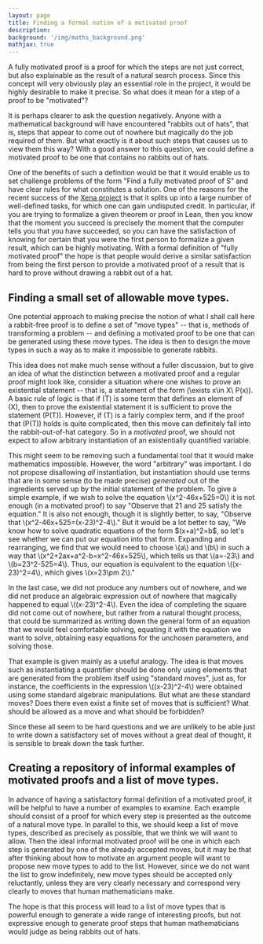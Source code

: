 ```yaml
---
layout: page
title: Finding a formal notion of a motivated proof
description:
background: '/img/maths_background.png'
mathjax: true
---
```


<p>A fully motivated proof is a proof for which the steps are not just correct, but also explainable as the result of a natural search process. Since this concept will very obviously play an essential role in the project, it would be highly desirable to make it precise. So what does it mean for a step of a proof to be "motivated"?</p>

<p>It is perhaps clearer to ask the question negatively. Anyone with a mathematical background will have encountered "rabbits out of hats", that is, steps that appear to come out of nowhere but magically do the job required of them. But what exactly is it about such steps that causes us to view them this way? With a good answer to this question, we could define a motivated proof to be one that contains no rabbits out of hats.</p>

<p>One of the benefits of such a definition would be that it would enable us to set challenge problems of the form "Find a fully motivated proof of S" and have clear rules for what constitutes a solution. One of the reasons for the recent success of the <a href="https://xenaproject.wordpress.com/">Xena project</a> is that it splits up into a large number of well-defined tasks, for which one can gain undisputed credit. In particular, if you are trying to formalize a given theorem or proof in Lean, then you know that the moment you succeed is precisely the moment that the computer tells you that you have succeeded, so you can have the satisfaction of knowing for certain that you were the first person to formalize a given result, which can be highly motivating. With a formal definition of "fully motivated proof" the hope is that people would derive a similar satisfaction from being the first person to provide a motivated proof of a result that is hard to prove without drawing a rabbit out of a hat.</p>

<h2>Finding a small set of allowable move types.</h2>

<p>One potential approach to making precise the notion of what I shall call here a rabbit-free proof is to define a set of "move types" -- that is, methods of transforming a problem -- and defining a motivated proof to be one that can be generated using these move types. The idea is then to design the move types in such a way as to make it impossible to generate rabbits.</p>

This idea does not make much sense without a fuller discussion, but to give an idea of what the distinction between a motivated proof and a regular proof might look like, consider a situation where one wishes to prove an existential statement -- that is, a statement of the form \(\exists x\in X\ P(x)\). A basic rule of logic is that if \(T\) is some term that defines an element of \(X\), then to prove the existential statement it is sufficient to prove the statement \(P(T)\). However, if \(T\) is a fairly complex term, and if the proof that \(P(T)\) holds is quite complicated, then this move can definitely fall into the rabbit-out-of-hat category. So in a <em>motivated</em> proof, we should not expect to allow arbitrary instantiation of an existentially quantified variable.

<p>This might seem to be removing such a fundamental tool that it would make mathematics impossible. However, the word "arbitrary" was important. I do not propose disallowing <em>all</em> instantiation, but instantiation should use terms that are in some sense (to be made precise) <em>generated</em> out of the ingredients served up by the initial statement of the problem. To give a simple example, if we wish to solve the equation \(x^2-46x+525=0\) it is not enough (in a motivated proof) to say "Observe that 21 and 25 satisfy the equation." It is also not enough, though it is slightly better, to say, "Observe that \(x^2-46x+525=(x-23)^2-4\)." But it would be a lot better to say, "We know how to solve quadratic equations of the form $(x+a)^2=b$, so let's see whether we can put our equation into that form. Expanding and rearranging, we find that we would need to choose \(a\) and \(b\) in such a way that \(x^2+2ax+a^2-b=x^2-46x+525\), which tells us that \(a=-23\) and \(b=23^2-525=4\). Thus, our equation is equivalent to the equation \((x-23)^2=4\), which gives \(x=23\pm 2\)."</p>

<p>In the last case, we did not produce any numbers out of nowhere, and we did not produce an algebraic expression out of nowhere that magically happened to equal \((x-23)^2-4\). Even the idea of completing the square did not come out of nowhere, but rather from a natural thought process, that could be summarized as writing down the general form of an equation that we would feel comfortable solving, equating it with the equation we want to solve, obtaining easy equations for the unchosen parameters, and solving those.</p>

<p>That example is given mainly as a useful analogy. The idea is that moves such as instantiating a quantifier should be done only using elements that are generated from the problem itself using "standard moves", just as, for instance, the coefficients in the expression \((x-23)^2-4\) were obtained using some standard algebraic manipulations. But what are these standard moves? Does there even exist a finite set of moves that is sufficient? What should be allowed as a move and what should be forbidden?</p>

<p>Since these all seem to be hard questions and we are unlikely to be able just to write down a satisfactory set of moves without a great deal of thought, it is sensible to break down the task further.</p>

<h2>Creating a repository of informal examples of motivated proofs and a list of move types.</h2>

<p>In advance of having a satisfactory formal definition of a motivated proof, it will be helpful to have a number of examples to examine. Each example should consist of a proof for which every step is presented as the outcome of a natural move type. In parallel to this, we should keep a list of move types, described as precisely as possible, that we think we will want to allow. Then the ideal informal motivated proof will be one in which each step is generated by one of the already accepted moves, but it may be that after thinking about how to motivate an argument people will want to propose new move types to add to the list. However, since we do not want the list to grow indefinitely, new move types should be accepted only reluctantly, unless they are very clearly necessary and correspond very clearly to moves that human mathematicians make.</p>

<p>The hope is that this process will lead to a list of move types that is powerful enough to generate a wide range of interesting proofs, but not expressive enough to generate proof steps that human mathematicians would judge as being rabbits out of hats.</p>
